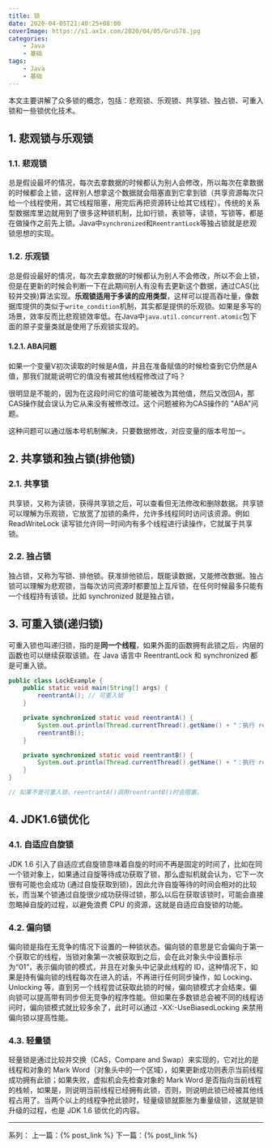 ```yaml
---
title: 锁
date: 2020-04-05T21:40:25+08:00
coverImage: https://s1.ax1x.com/2020/04/05/GruS78.jpg
categories: 
    - Java
    - 基础
tags: 
    - Java
    - 基础 
---
```

<!-- toc -->
本文主要讲解了众多锁的概念，包括：悲观锁、乐观锁、共享锁、独占锁、可重入锁和一些锁优化技术。

<!-- more -->

## 1. 悲观锁与乐观锁
### 1.1. 悲观锁
总是假设最坏的情况，每次去拿数据的时候都认为别人会修改，所以每次在拿数据的时候都会上锁，这样别人想拿这个数据就会阻塞直到它拿到锁（共享资源每次只给一个线程使用，其它线程阻塞，用完后再把资源转让给其它线程）。传统的关系型数据库里边就用到了很多这种锁机制，比如行锁，表锁等，读锁，写锁等，都是在做操作之前先上锁。Java中`synchronized`和`ReentrantLock`等独占锁就是悲观锁思想的实现。

### 1.2. 乐观锁
总是假设最好的情况，每次去拿数据的时候都认为别人不会修改，所以不会上锁，但是在更新的时候会判断一下在此期间别人有没有去更新这个数据，通过CAS(比较并交换)算法实现。**乐观锁适用于多读的应用类型**，这样可以提高吞吐量，像数据库提供的类似于`write_condition`机制，其实都是提供的乐观锁。如果是多写的场景，效率反而比悲观锁效率低。在Java中`java.util.concurrent.atomic`包下面的原子变量类就是使用了乐观锁实现的。

#### 1.2.1. ABA问题

如果一个变量V初次读取的时候是A值，并且在准备赋值的时候检查到它仍然是A值，那我们就能说明它的值没有被其他线程修改过了吗？

很明显是不能的，因为在这段时间它的值可能被改为其他值，然后又改回A，那CAS操作就会误认为它从来没有被修改过。这个问题被称为CAS操作的 "ABA"问题。

这种问题可以通过版本号机制解决，只要数据修改，对应变量的版本号加一。


## 2. 共享锁和独占锁(排他锁)

### 2.1. 共享锁
共享锁，又称为读锁，获得共享锁之后，可以查看但无法修改和删除数据。共享锁可以理解为乐观锁，它放宽了加锁的条件，允许多线程同时访问该资源。例如 ReadWriteLock 读写锁允许同一时间内有多个线程进行读操作，它就属于共享锁。

### 2.2. 独占锁

独占锁，又称为写锁、排他锁。获准排他锁后，既能读数据，又能修改数据。独占锁可以理解为悲观锁，当每次访问资源时都要加上互斥锁，在任何时候最多只能有一个线程持有该锁。比如 synchronized 就是独占锁，

## 3. 可重入锁(递归锁)

可重入锁也叫递归锁，指的是**同一个线程**，如果外面的函数拥有此锁之后，内层的函数也可以继续获取该锁。在 Java 语言中 ReentrantLock 和 synchronized 都是可重入锁。

``` Java
public class LockExample {
    public static void main(String[] args) {
        reentrantA(); // 可重入锁
    }

    private synchronized static void reentrantA() {
        System.out.println(Thread.currentThread().getName() + "：执行 reentrantA");
        reentrantB();
    }

    private synchronized static void reentrantB() {
        System.out.println(Thread.currentThread().getName() + "：执行 reentrantB");
    }
}

// 如果不是可重入锁，reentrantA()调用reentrantB()时会阻塞。
```

## 4. JDK1.6锁优化

### 4.1. 自适应自旋锁

JDK 1.6 引入了自适应式自旋锁意味着自旋的时间不再是固定的时间了，比如在同一个锁对象上，如果通过自旋等待成功获取了锁，那么虚拟机就会认为，它下一次很有可能也会成功 (通过自旋获取到锁)，因此允许自旋等待的时间会相对的比较长，而当某个锁通过自旋很少成功获得过锁，那么以后在获取该锁时，可能会直接忽略掉自旋的过程，以避免浪费 CPU 的资源，这就是自适应自旋锁的功能。

### 4.2. 偏向锁

偏向锁是指在无竞争的情况下设置的一种锁状态。偏向锁的意思是它会偏向于第一个获取它的线程，当锁对象第一次被获取到之后，会在此对象头中设置标示为“01”，表示偏向锁的模式，并且在对象头中记录此线程的 ID，这种情况下，如果是持有偏向锁的线程每次在进入的话，不再进行任何同步操作，如 Locking、Unlocking 等，直到另一个线程尝试获取此锁的时候，偏向锁模式才会结束，偏向锁可以提高带有同步但无竞争的程序性能。但如果在多数锁总会被不同的线程访问时，偏向锁模式就比较多余了，此时可以通过 -XX:-UseBiasedLocking 来禁用偏向锁以提高性能。

### 4.3. 轻量锁

轻量锁是通过比较并交换（CAS，Compare and Swap）来实现的，它对比的是线程和对象的 Mark Word（对象头中的一个区域），如果更新成功则表示当前线程成功拥有此锁；如果失败，虚拟机会先检查对象的 Mark Word 是否指向当前线程的栈帧，如果是，则说明当前线程已经拥有此锁，否则，则说明此锁已经被其他线程占用了。当两个以上的线程争抢此锁时，轻量级锁就膨胀为重量级锁，这就是锁升级的过程，也是 JDK 1.6 锁优化的内容。

---

系列：
上一篇：{% post_link  %}
下一篇：{% post_link  %}
